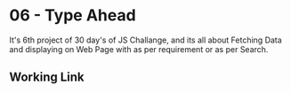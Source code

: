 # 06 - Type Ahead

It's 6th project of 30 day's of JS Challange, and its all about Fetching Data and displaying on Web Page with as per requirement or as per Search.

## Working Link
